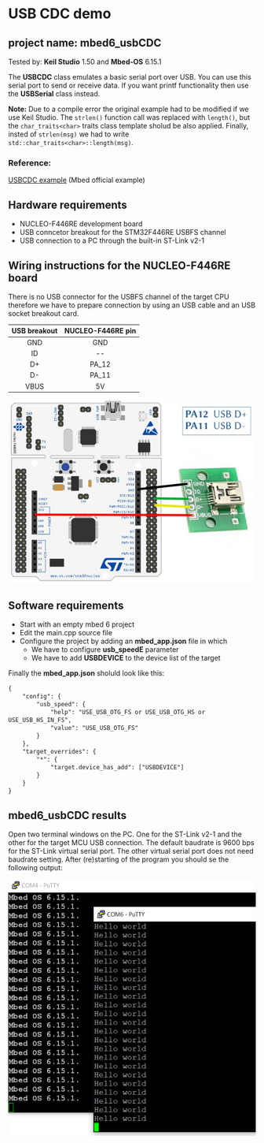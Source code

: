 # USB CDC demo
## project name: mbed6_usbCDC
Tested by: **Keil Studio** 1.50 and **Mbed-OS** 6.15.1

The **USBCDC** class emulates a basic serial port over USB. You can use this serial port to send or receive data. 
If you want printf functionality then use the **USBSerial** class instead.

**Note:** Due to a compile error the original example had to be modified if we use Keil Studio. The ```strlen()``` 
function call was replaced with ```length()```, but the ```char_traits<char>``` 
traits class template sholud be also applied. 
Finally, insted of ```strlen(msg)``` we had to write ```std::char_traits<char>::length(msg)```. 

### Reference: 
[USBCDC example](https://os.mbed.com/docs/mbed-os/v6.15/apis/usbcdc.html) (Mbed official example)

## Hardware requirements
* NUCLEO-F446RE development board
* USB conncetor breakout for the STM32F446RE USBFS channel
* USB connection to a PC through the built-in ST-Link v2-1

## Wiring instructions for the NUCLEO-F446RE board

There is no USB connector for the USBFS channel of the target CPU therefore we have to prepare connection
by using an USB cable and an USB socket breakout card.

| USB breakout  | NUCLEO-F446RE pin   |
|:-------:|:-----: |
|  GND    |GND     | 
|  ID     | --     | 
|  D+     | PA_12  |
|  D-     | PA_11  | 
|  VBUS   | 5V     | 



![](./images/USB_wiring.jpg)


## Software requirements
* Start with an empty mbed 6 project
* Edit the main.cpp source file
* Configure the project by adding an **mbed_app.json** file in which
    * We have to configure **usb_speedE** parameter
    * We have to add **USBDEVICE** to the device list of the target

Finally the **mbed_app.json** sholuld look like this: 

```
{
    "config": {
        "usb_speed": {
            "help": "USE_USB_OTG_FS or USE_USB_OTG_HS or USE_USB_HS_IN_FS",
            "value": "USE_USB_OTG_FS"
        }
    },
    "target_overrides": {
        "*": {
            "target.device_has_add": ["USBDEVICE"]
        }
    }
}
```
## mbed6_usbCDC results
Open two terminal windows on the PC. One for the ST-Link v2-1 and the other for the target MCU USB connection.
The default baudrate is 9600 bps for the ST-Link virtual serial port. 
The other virtual serial port does not need baudrate setting.
After (re)starting of the program you should se the following output:

![](./images/mbed6_usbCDC.png)

